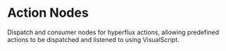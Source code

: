 # Action Nodes
Dispatch and consumer nodes for hyperflux actions, allowing predefined actions to be dispatched and listened to using VisualScript.
<!-- TODO: Add State Nodes when they are implemented -->
<!-- TODO: Turn into separate pages with images -->
